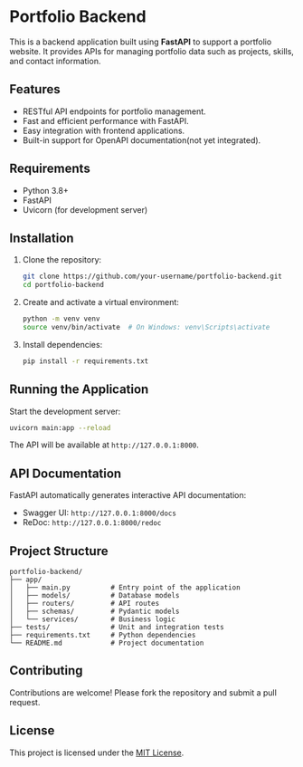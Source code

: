# Portfolio Backend

This is a backend application built using **FastAPI** to support a portfolio website. It provides APIs for managing portfolio data such as projects, skills, and contact information.

## Features

- RESTful API endpoints for portfolio management.
- Fast and efficient performance with FastAPI.
- Easy integration with frontend applications.
- Built-in support for OpenAPI documentation(not yet integrated).

## Requirements

- Python 3.8+
- FastAPI
- Uvicorn (for development server)

## Installation

1. Clone the repository:
    ```bash
    git clone https://github.com/your-username/portfolio-backend.git
    cd portfolio-backend
    ```

2. Create and activate a virtual environment:
    ```bash
    python -m venv venv
    source venv/bin/activate  # On Windows: venv\Scripts\activate
    ```

3. Install dependencies:
    ```bash
    pip install -r requirements.txt
    ```

## Running the Application

Start the development server:
```bash
uvicorn main:app --reload
```

The API will be available at `http://127.0.0.1:8000`.

## API Documentation

FastAPI automatically generates interactive API documentation:

- Swagger UI: `http://127.0.0.1:8000/docs`
- ReDoc: `http://127.0.0.1:8000/redoc`

## Project Structure

```
portfolio-backend/
├── app/
│   ├── main.py          # Entry point of the application
│   ├── models/          # Database models
│   ├── routers/         # API routes
│   ├── schemas/         # Pydantic models
│   └── services/        # Business logic
├── tests/               # Unit and integration tests
├── requirements.txt     # Python dependencies
└── README.md            # Project documentation
```

## Contributing

Contributions are welcome! Please fork the repository and submit a pull request.

## License

This project is licensed under the [MIT License](LICENSE).